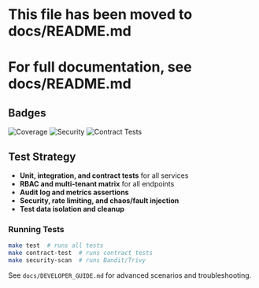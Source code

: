 # This file has been moved to docs/README.md
# For full documentation, see docs/README.md

[//]: # (Symlink for GitHub visibility) 

## Badges

![Coverage](https://github.com/ReqArchitect/microservices_scaffold/actions/workflows/ci.yml/badge.svg)
![Security](https://github.com/ReqArchitect/microservices_scaffold/actions/workflows/security.yml/badge.svg)
![Contract Tests](https://github.com/ReqArchitect/microservices_scaffold/actions/workflows/contract.yml/badge.svg)

## Test Strategy

- **Unit, integration, and contract tests** for all services
- **RBAC and multi-tenant matrix** for all endpoints
- **Audit log and metrics assertions**
- **Security, rate limiting, and chaos/fault injection**
- **Test data isolation and cleanup**

### Running Tests

```bash
make test  # runs all tests
make contract-test  # runs contract tests
make security-scan  # runs Bandit/Trivy
```

See `docs/DEVELOPER_GUIDE.md` for advanced scenarios and troubleshooting. 